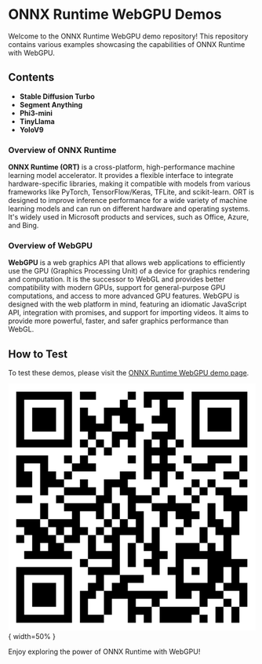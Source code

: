 # ONNX Runtime WebGPU Demos

Welcome to the ONNX Runtime WebGPU demo repository! This repository contains various examples showcasing the capabilities of ONNX Runtime with WebGPU.

## Contents

- **Stable Diffusion Turbo**
- **Segment Anything**
- **Phi3-mini**
- **TinyLlama**
- **YoloV9**

### Overview of ONNX Runtime

**ONNX Runtime (ORT)** is a cross-platform, high-performance machine learning model accelerator. It provides a flexible interface to integrate hardware-specific libraries, making it compatible with models from various frameworks like PyTorch, TensorFlow/Keras, TFLite, and scikit-learn. ORT is designed to improve inference performance for a wide variety of machine learning models and can run on different hardware and operating systems. It's widely used in Microsoft products and services, such as Office, Azure, and Bing.

### Overview of WebGPU

**WebGPU** is a web graphics API that allows web applications to efficiently use the GPU (Graphics Processing Unit) of a device for graphics rendering and computation. It is the successor to WebGL and provides better compatibility with modern GPUs, support for general-purpose GPU computations, and access to more advanced GPU features. WebGPU is designed with the web platform in mind, featuring an idiomatic JavaScript API, integration with promises, and support for importing videos. It aims to provide more powerful, faster, and safer graphics performance than WebGL.

## How to Test

To test these demos, please visit the [ONNX Runtime WebGPU demo page](https://roryp.github.io/OnnxRuntime-webgpu/).

![Download](download.png){ width=50% }

Enjoy exploring the power of ONNX Runtime with WebGPU!
